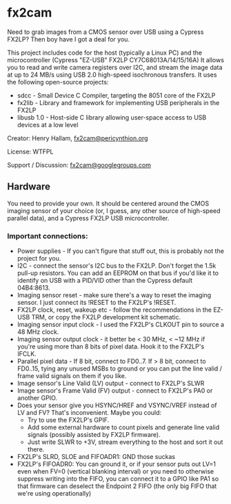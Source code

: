 fx2cam
======

Need to grab images from a CMOS sensor over USB using a Cypress FX2LP?  Then boy have I got a deal for you.

This project includes code for the host (typically a Linux PC) and the microcontroller
(Cypress "EZ-USB" FX2LP CY7C68013A/14/15/16A)
It allows you to read and write camera registers over I2C, and stream the image data at up to 24 MB/s using
USB 2.0 high-speed isochronous transfers.  It uses the following open-source projects:

* sdcc - Small Device C Compiler, targeting the 8051 core of the FX2LP
* fx2lib - Library and framework for implementing USB peripherals in the FX2LP
* libusb 1.0 - Host-side C library allowing user-space access to USB devices at a low level

Creator: Henry Hallam, fx2cam@pericynthion.org

License: WTFPL

Support / Discussion: fx2cam@googlegroups.com


Hardware
--------

You need to provide your own.  It should be centered around the CMOS imaging sensor of your choice (or, I guess,
any other source of high-speed parallel data), and a Cypress FX2LP USB microcontroller.

### Important connections:
* Power supplies - If you can't figure that stuff out, this is probably not the project for you. 
* I2C - connect the sensor's I2C bus to the FX2LP.  Don't forget the 1.5k pull-up resistors.  You can add an EEPROM
  on that bus if you'd like it to identify on USB with a PID/VID other than the Cypress default 04B4:8613.
* Imaging sensor reset - make sure there's a way to reset the imaging sensor.
  I just connect its !RESET to the FX2LP's !RESET.
* FX2LP clock, reset, wakeup etc - follow the recommendations in the EZ-USB TRM, or copy the FX2LP development kit
  schematic.
* Imaging sensor input clock - I used the FX2LP's CLKOUT pin to source a 48 MHz clock.
* Imaging sensor output clock - it better be < 30 MHz, < ~12 MHz if you're using more than 8 bits of pixel data.
  Hook it to the FX2LP's IFCLK.
* Parallel pixel data - If 8 bit, connect to FD0..7.  If > 8 bit, connect to FD0..15, tying any unused MSBs to ground
  or you can put the line valid / frame valid signals on them if you like.
* Image sensor's Line Valid (LV) output - connect to FX2LP's SLWR
* Image sensor's Frame Valid (FV) output - connect to FX2LP's PA0 or another GPIO.
* Does your sensor give you HSYNC/HREF and VSYNC/VREF instead of LV and FV?  That's inconvenient.  Maybe you could:
  * Try to use the FX2LP's GPIF.
  * Add some external hardware to count pixels and generate line valid signals (possibly assisted by FX2LP firmware).
  * Just write SLWR to +3V, stream everything to the host and sort it out there.
* FX2LP's SLRD, SLOE and FIFOADR1: GND those suckas
* FX2LP's FIFOADR0:  You can ground it, or if your sensor puts out LV=1 even when FV=0 (vertical blanking interval)
or you need to otherwise suppress writing into the FIFO, you can connect it to a GPIO like PA1 so that firmware can
deselect the Endpoint 2 FIFO (the only big FIFO that we're using operationally)
